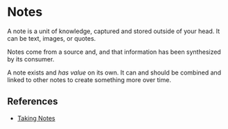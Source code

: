# Notes

A note is a unit of knowledge, captured and stored outside of your head. It can
be text, images, or quotes. 

Notes come from a source and, and that information has been synthesized by its
consumer. 

A note exists and _has value_ on its own. It can and should be combined and
linked to other notes to create something more over time.

## References

- [Taking Notes](/writing/taking-notes.md)
